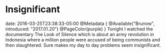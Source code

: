 # Insignificant
date: 2016-03-25T23:38:33-05:00
@Metadata {
  @Available("Brunow", introduced: "2017.01.20")
  @PageColor(purple)
}
Tonight I watched the documentary The Look of Silence which is about an army revolution in Indonesia where a million people were accused of being communists and then slaughtered. Sure makes my day to day problems seem insignificant.
